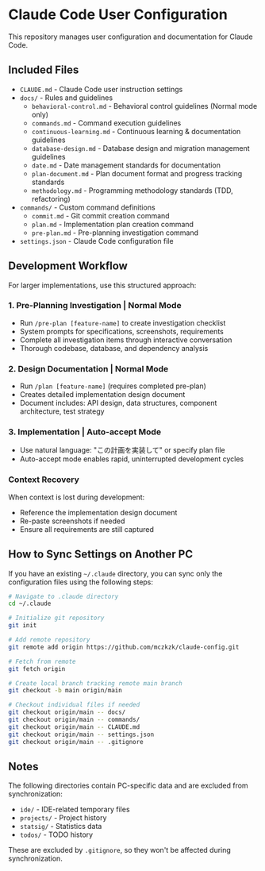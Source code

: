 # Claude Code User Configuration

This repository manages user configuration and documentation for Claude Code.

## Included Files

- `CLAUDE.md` - Claude Code user instruction settings
- `docs/` - Rules and guidelines
  - `behavioral-control.md` - Behavioral control guidelines (Normal mode only)
  - `commands.md` - Command execution guidelines
  - `continuous-learning.md` - Continuous learning & documentation guidelines
  - `database-design.md` - Database design and migration management guidelines
  - `date.md` - Date management standards for documentation
  - `plan-document.md` - Plan document format and progress tracking standards
  - `methodology.md` - Programming methodology standards (TDD, refactoring)
- `commands/` - Custom command definitions
  - `commit.md` - Git commit creation command
  - `plan.md` - Implementation plan creation command
  - `pre-plan.md` - Pre-planning investigation command
- `settings.json` - Claude Code configuration file

## Development Workflow

For larger implementations, use this structured approach:

### 1. Pre-Planning Investigation | Normal Mode
- Run `/pre-plan [feature-name]` to create investigation checklist
- System prompts for specifications, screenshots, requirements
- Complete all investigation items through interactive conversation
- Thorough codebase, database, and dependency analysis

### 2. Design Documentation | Normal Mode  
- Run `/plan [feature-name]` (requires completed pre-plan)
- Creates detailed implementation design document
- Document includes: API design, data structures, component architecture, test strategy

### 3. Implementation | Auto-accept Mode
- Use natural language: "この計画を実装して" or specify plan file
- Auto-accept mode enables rapid, uninterrupted development cycles

### Context Recovery
When context is lost during development:
- Reference the implementation design document
- Re-paste screenshots if needed
- Ensure all requirements are still captured

## How to Sync Settings on Another PC

If you have an existing `~/.claude` directory, you can sync only the configuration files using the following steps:

```bash
# Navigate to .claude directory
cd ~/.claude

# Initialize git repository
git init

# Add remote repository
git remote add origin https://github.com/mczkzk/claude-config.git

# Fetch from remote
git fetch origin

# Create local branch tracking remote main branch
git checkout -b main origin/main

# Checkout individual files if needed
git checkout origin/main -- docs/
git checkout origin/main -- commands/
git checkout origin/main -- CLAUDE.md
git checkout origin/main -- settings.json
git checkout origin/main -- .gitignore
```

## Notes

The following directories contain PC-specific data and are excluded from synchronization:
- `ide/` - IDE-related temporary files
- `projects/` - Project history
- `statsig/` - Statistics data
- `todos/` - TODO history

These are excluded by `.gitignore`, so they won't be affected during synchronization.
